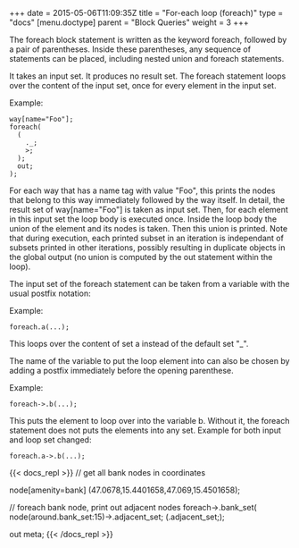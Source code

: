 +++
date = 2015-05-06T11:09:35Z
title = "For-each loop (foreach)"
type = "docs"
[menu.doctype]
  parent = "Block Queries"
weight = 3
+++

The foreach block statement is written as the keyword foreach, followed by a pair of parentheses. Inside these parentheses, any sequence of statements can be placed, including nested union and foreach statements.

It takes an input set. It produces no result set. The foreach statement loops over the content of the input set, once for every element in the input set.

Example:

    way[name="Foo"];
    foreach(
      (
        ._;
        >;
      );
      out;
    );

For each way that has a name tag with value "Foo", this prints the nodes that belong to this way immediately followed by the way itself. In detail, the result set of way[name="Foo"] is taken as input set. Then, for each element in this input set the loop body is executed once. Inside the loop body the union of the element and its nodes is taken. Then this union is printed. Note that during execution, each printed subset in an iteration is independant of subsets printed in other iterations, possibly resulting in duplicate objects in the global output (no union is computed by the out statement within the loop).

The input set of the foreach statement can be taken from a variable with the usual postfix notation:

Example:

    foreach.a(...);

This loops over the content of set a instead of the default set "\_".

The name of the variable to put the loop element into can also be chosen by adding a postfix immediately before the opening parenthese.

Example:

    foreach->.b(...);

This puts the element to loop over into the variable b. Without it, the foreach statement does not puts the elements into any set. Example for both input and loop set changed:

    foreach.a->.b(...);

{{< docs_repl >}}
// get all bank nodes in coordinates

  node[amenity=bank]
  (47.0678,15.4401658,47.069,15.4501658);
  

// foreach bank node, print out adjacent nodes
foreach->.bank_set(
  node(around.bank_set:15)->.adjacent_set;
  (.adjacent_set;);
 
  out meta;
{{< /docs_repl >}}
